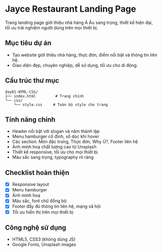 # Jayce Restaurant Landing Page

Trang landing page giới thiệu nhà hàng Á Âu sang trọng, thiết kế hiện đại, tối ưu trải nghiệm người dùng trên mọi thiết bị.

## Mục tiêu dự án
- Tạo website giới thiệu nhà hàng, thực đơn, điểm nổi bật và thông tin liên hệ.
- Giao diện đẹp, chuyên nghiệp, dễ sử dụng, tối ưu cho di động.

## Cấu trúc thư mục
```
day01-HTML-CSS/
├── index.html         # Trang chính
└── css/
    └── style.css     # Toàn bộ style cho trang
```

## Tính năng chính
- Header nổi bật với slogan và năm thành lập
- Menu hamburger cố định, xổ dọc khi hover
- Các section: Món đặc trưng, Thực đơn, Why Ú?, Footer liên hệ
- Ảnh minh hoạ chất lượng cao từ Unsplash
- Thiết kế responsive, tối ưu cho mọi thiết bị
- Màu sắc sang trọng, typography rõ ràng


## Checklist hoàn thiện
- [x] Responsive layout
- [x] Menu hamburger 
- [x] Ảnh minh hoạ 
- [x] Màu sắc, font chữ đồng bộ
- [x] Footer đầy đủ thông tin liên hệ, mạng xã hội
- [x] Tối ưu hiển thị trên mọi thiết bị

## Công nghệ sử dụng
- HTML5, CSS3 (không dùng JS)
- Google Fonts, Unsplash images

